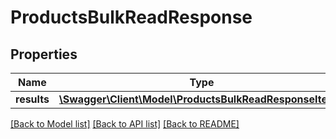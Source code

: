 # ProductsBulkReadResponse

## Properties
Name | Type | Description | Notes
------------ | ------------- | ------------- | -------------
**results** | [**\Swagger\Client\Model\ProductsBulkReadResponseItem[]**](ProductsBulkReadResponseItem.md) |  | [optional] 

[[Back to Model list]](../README.md#documentation-for-models) [[Back to API list]](../README.md#documentation-for-api-endpoints) [[Back to README]](../README.md)


